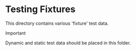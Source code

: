 # Testing Fixtures

This directory contains various 'fixture' test data.

> [!IMPORTANT]
>
> Dynamic and static test data should be placed in this folder.
